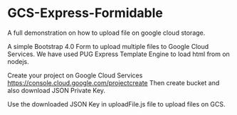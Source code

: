 # GCS-Express-Formidable
A full demonstration on how to upload file on google cloud storage.

A simple Bootstrap 4.0 Form to upload multiple files to Google Cloud Services.
We have used PUG Express Template Engine to load html from on nodejs.

Create your project on Google Cloud Services https://console.cloud.google.com/projectcreate
Then create bucket and also download JSON Private Key.

Use the downloaded JSON Key in uploadFile.js file to upload files on GCS.


